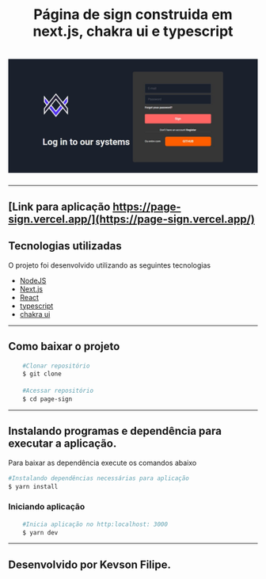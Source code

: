 
<h1 style="text-align: center;">Página de sign construida em next.js, chakra ui e typescript</h1>

<h1 align="center">
    <img src="./public/image-example.jpeg"/>
</h1>

---
## [Link para aplicação https://page-sign.vercel.app/](https://page-sign.vercel.app/)

## Tecnologias utilizadas

<p>O projeto foi desenvolvido utilizando as seguintes tecnologias</p>

 - [NodeJS](https://nodejs.org/en/)
 - [Next.js](https://nextjs.org/)
 - [React](https://reactjs.org/)
 - [typescript](https://www.typescriptlang.org/)
 - [chakra ui](https://chakra-ui.com/)

---

## Como baixar o projeto
```bash
    #Clonar repositório
    $ git clone 
    
    #Acessar repositório
    $ cd page-sign
```
---
## Instalando programas e dependência para executar a aplicação.
Para baixar as dependência execute os comandos abaixo

```bash
#Instalando dependências necessárias para aplicação
$ yarn install
```

### Iniciando aplicação

```bash
    #Inicia aplicação no http:localhost: 3000
    $ yarn dev
```
---
Desenvolvido por Kevson Filipe.
---